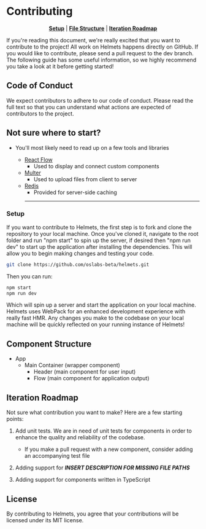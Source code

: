 # Contributing

<p align="center" class="toc">
<strong><a href="#setup">Setup</a></strong>
|
<strong><a href="#file-structure">File Structure</a></strong>
|
<strong><a href="#iteration-roadmap">Iteration Roadmap</a></strong>
</p>

If you're reading this document, we're really excited that you want to contribute to the project! All work on Helmets happens directly on GitHub. If you would like to contribute, please send a pull request to the dev branch. The following guide has some useful information, so we highly recommend you take a look at it before getting started!

## Code of Conduct

We expect contributors to adhere to our code of conduct. Please read the full text so that you can understand what actions are expected of contributors to the project.

## Not sure where to start?

- You'll most likely need to read up on a few tools and libraries

  - [React Flow](https://reactflow.dev/)
    - Used to display and connect custom components
  - [Multer](https://github.com/expressjs/multer/blob/master/README.md)
    - Used to upload files from client to server
  - [Redis](https://redis.io/)
    - Provided for server-side caching
    <hr/>

### Setup

If you want to contribute to Helmets, the first step is to fork and clone the repository to your local machine. Once you've cloned it, navigate to the root folder and run "npm start" to spin up the server, if desired then "npm run dev" to start up the application after installing the dependencies. This will allow you to begin making changes and testing your code.

```sh
git clone https://github.com/oslabs-beta/helmets.git
```

Then you can run:

```sh
npm start
npm run dev
```

Which will spin up a server and start the application on your local machine. Helmets uses WebPack for an enhanced development experience with really fast HMR. Any changes you make to the codebase on your local machine will be quickly reflected on your running instance of Helmets!

## Component Structure

- App
  - Main Container (wrapper component)
    - Header (main component for user input)
    - Flow (main component for application output)

## Iteration Roadmap

Not sure what contribution you want to make? Here are a few starting points:

1. Add unit tests. We are in need of unit tests for components in order to enhance the quality and reliability of the codebase.

   - If you make a pull request with a new component, consider adding an accompanying test file

2. Adding support for **_INSERT DESCRIPTION FOR MISSING FILE PATHS_**
3. Adding support for components written in TypeScript

## License

By contributing to Helmets, you agree that your contributions will be licensed under its MIT license.
